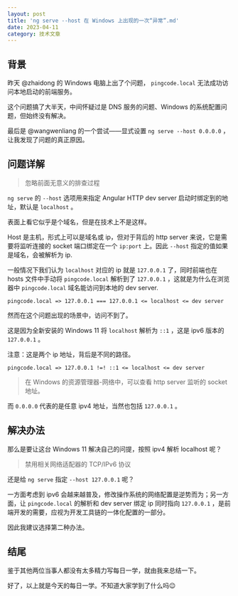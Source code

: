 ```yaml
---
layout: post
title: 'ng serve --host 在 Windows 上出现的一次“异常”.md'
date: 2023-04-11
category: 技术文章
---
```


## 背景

昨天   @zhaidong   的 Windows 电脑上出了个问题，  `pingcode.local`  无法成功访问本地启动的前端服务。

这个问题搞了大半天，中间怀疑过是 DNS 服务的问题、Windows 的系统配置问题，但始终没有解决。

最后是  @wangwenliang   的一个尝试——显式设置   `ng serve --host 0.0.0.0`  ，让我发现了问题的真正原因。



## 问题详解

> 忽略前面无意义的排查过程

  `ng serve`  的   `--host`  选项用来指定 Angular HTTP dev server 启动时绑定到的地址，默认是   `localhost`  。

表面上看它似乎是个域名，但是在技术上不是这样。

Host 是主机，形式上可以是域名或 ip，但对于背后的 http server 来说，它是需要将监听连接的 socket 端口绑定在一个   `ip:port`  上。因此   `--host`  指定的值如果是域名，会被解析为 ip.



一般情况下我们认为   `localhost`  对应的 ip 就是   `127.0.0.1`  了，同时前端也在 hosts 文件中手动将   `pingcode.local`  解析到了   `127.0.0.1`  ，这就是为什么在浏览器中  `pingcode.local`  域名能访问到本地的 dev server.

```
pingcode.local => 127.0.0.1 === 127.0.0.1 <= localhost <= dev server
```



然而在这个问题出现的场景中，访问不到了。

这是因为全新安装的 Windows 11 将   `localhost`  解析为   `::1`  ，这是 ipv6 版本的   `127.0.0.1`  。

注意：这是两个 ip 地址，背后是不同的路径。

```
pingcode.local => 127.0.0.1 !=! ::1 <= localhost <= dev server
```

> 在 Windows 的资源管理器-网络中，可以查看 http server 监听的 socket 地址。



而   `0.0.0.0`  代表的是任意 ipv4 地址，当然也包括   `127.0.0.1`  。



## 解决办法

那么是要让这台 Windows 11 解决自己的问提，按照 ipv4 解析 localhost 呢？

> 禁用相关网络适配器的 TCP/IPv6 协议

还是给   `ng serve`  指定   `--host 127.0.0.1`   呢？



一方面考虑到 ipv6 会越来越普及，修改操作系统的网络配置是逆势而为；另一方面，让  `pingcode.local`  的解析和 dev server 绑定 ip 同时指向   `127.0.0.1`  ，是前端开发的需要，应视为开发工具链的一体化配置的一部分。

因此我建议选择第二种办法。



## 结尾

鉴于其他两位当事人都没有太多精力写每日一学，就由我来总结一下。



好了，以上就是今天的每日一学。不知道大家学到了什么吗😉

